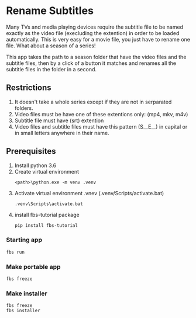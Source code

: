 # Rename Subtitles
Many TVs and media playing devices require the subtitle file to be named
exactly as the video file (execluding the extention) in order to be loaded
automatically. This is very easy for a movie file, you just have to rename 
one file. What about a season of a series!

This app takes the path to a season folder that have the video files and 
the subtitle files, then by a click of a button it matches and renames all
the subtitle files in the folder in a second.

## Restrictions
1. It doesn't take a whole series except if they are not in serparated folders.
2. Video files must be have one of these extentions only: (mp4, mkv, m4v)
3. Subtitle file must have (srt) extention
4. Video files and subtitle files must have this pattern (S__E__) in capital
    or in small letters anywhere in their name.

## Prerequisites
1. Install python 3.6
2. Create virtual environment
    ```
    <path>\python.exe -m venv .venv
    ```
3. Activate virtual environment .vnev (.venv/Scripts/activate.bat)
    ```
    .venv\Scripts\activate.bat
    ```
4. install fbs-tutorial package
    ```
    pip install fbs-tutorial
    ```


### Starting app
    fbs run

### Make portable app
    fbs freeze
 
### Make installer
    fbs freeze
    fbs installer
